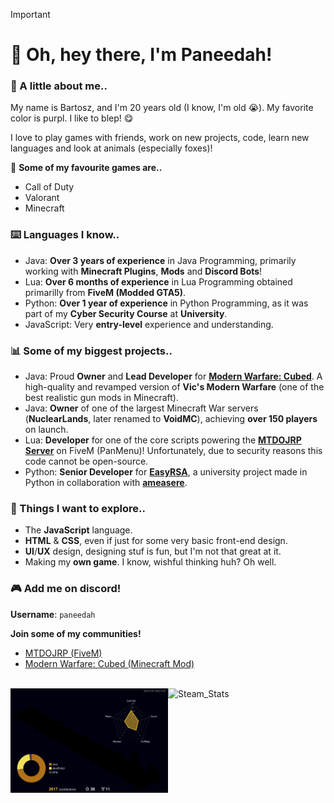 > [!IMPORTANT]
>
> # 🚀 Oh, hey there, I'm Paneedah!
> 
> ### 💬 A little about me..
> My name is Bartosz, and I'm 20 years old (I know, I'm old 😭). My favorite color is purpl. I like to blep! 😋
>
> I love to play games with friends, work on new projects, code, learn new languages and look at animals (especially foxes)!
>
> 👾 **Some of my favourite games are..**
> - Call of Duty
> - Valorant
> - Minecraft
>
> ### ⌨️ Languages I know..
> - Java: **Over 3 years of experience** in Java Programming, primarily working with **Minecraft Plugins**, **Mods** and **Discord Bots**!
> - Lua: **Over 6 months of experience** in Lua Programming obtained primarilly from **FiveM (Modded GTA5)**.
> - Python: **Over 1 year of experience** in Python Programming, as it was part of my **Cyber Security Course** at **University**.
> - JavaScript: Very **entry-level** experience and understanding.
>
> ### 📊 Some of my biggest projects..
> - Java: Proud **Owner** and **Lead Developer** for **[Modern Warfare: Cubed](https://github.com/Cubed-Development/Modern-Warfare-Cubed)**. A high-quality and revamped version of **Vic's Modern Warfare** (one of the best realistic gun mods in Minecraft).
> - Java: **Owner** of one of the largest Minecraft War servers (**NuclearLands**, later renamed to **VoidMC**), achieving **over 150 players** on launch.
> - Lua: **Developer** for one of the core scripts powering the **[MTDOJRP Server](https://docs.mtdojrp.org/docs/intro)** on FiveM (PanMenu)! Unfortunately, due to security reasons this code cannot be open-source.
> - Python: **Senior Developer** for **[EasyRSA](https://github.com/ameasere/EasyRSA)**, a university project made in Python in collaboration with **[ameasere](https://github.com/ameasere)**.
>
> ### 📌 Things I want to explore..
> - The **JavaScript** language.
> - **HTML** & **CSS**, even if just for some very basic front-end design.
> - **UI**/**UX** design, designing stuf is fun, but I'm not that great at it.
> - Making my **own game**. I know, wishful thinking huh? Oh well.
>
> ### 🎮 Add me on discord!
> **Username**: `paneedah`
>
> **Join some of my communities!**
> - [MTDOJRP (FiveM)](https://discord.gg/fSeVb6tDez)
> - [Modern Warfare: Cubed (Minecraft Mod)](https://discord.gg/FxmrYg2eny)

<br>
<div>
  <img src="https://raw.githubusercontent.com/Paneedah/Paneedah/414e9741a1c9a07f257855ebeee53fc4d248e22a/profile-3d-contrib/profile-night-rainbow.svg" alt="Commit_Stats" style="float: left;  width: 50%; max-height: 35%">
  <img src="https://steam-stat.vercel.app/api?profileName=Paneedah" alt="Steam_Stats" style="float: left; width: 47%; max-height: 35%">
</div>
